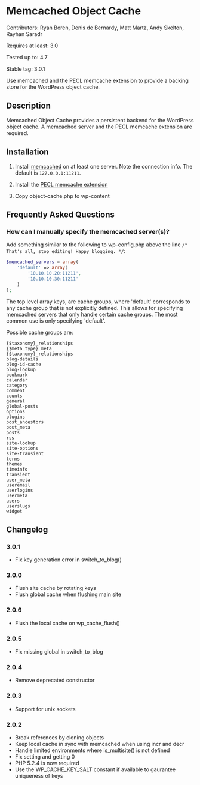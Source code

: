 # Memcached Object Cache

Contributors: Ryan Boren, Denis de Bernardy, Matt Martz, Andy Skelton, Rayhan Saradr

Requires at least: 3.0

Tested up to: 4.7

Stable tag: 3.0.1

Use memcached and the PECL memcache extension to provide a backing store for the WordPress object cache.

## Description
Memcached Object Cache provides a persistent backend for the WordPress object cache. A memcached server and the PECL memcache extension are required.

## Installation
1. Install [memcached](http://danga.com/memcached) on at least one server. Note the connection info. The default is `127.0.0.1:11211`.

1. Install the [PECL memcache extension](http://pecl.php.net/package/memcache)

1. Copy object-cache.php to wp-content

## Frequently Asked Questions

### How can I manually specify the memcached server(s)?

Add something similar to the following to wp-config.php above the line `/* That's all, stop editing! Happy blogging. */`:

```php
$memcached_servers = array(
	'default' => array(
		'10.10.10.20:11211',
		'10.10.10.30:11211'
	)
);
```

The top level array keys, are cache groups, where 'default' corresponds to any cache group that is not explicitly defined. This allows for specifying memcached servers that only handle certain cache groups. The most common use is only specifying 'default'.

Possible cache groups are:

```
{$taxonomy}_relationships
{$meta_type}_meta
{$taxonomy}_relationships
blog-details
blog-id-cache
blog-lookup
bookmark
calendar
category
comment
counts
general
global-posts
options
plugins
post_ancestors
post_meta
posts
rss
site-lookup
site-options
site-transient
terms
themes
timeinfo
transient
user_meta
useremail
userlogins
usermeta
users
userslugs
widget
```

## Changelog

### 3.0.1
* Fix key generation error in switch_to_blog()

### 3.0.0
* Flush site cache by rotating keys
* Flush global cache when flushing main site

### 2.0.6
* Flush the local cache on wp_cache_flush()

### 2.0.5
* Fix missing global in switch_to_blog

### 2.0.4
* Remove deprecated constructor

### 2.0.3
* Support for unix sockets

### 2.0.2
* Break references by cloning objects
* Keep local cache in sync with memcached when using incr and decr
* Handle limited environments where is_multisite() is not defined
* Fix setting and getting 0
* PHP 5.2.4 is now required
* Use the WP_CACHE_KEY_SALT constant if available to gaurantee uniqueness of keys
